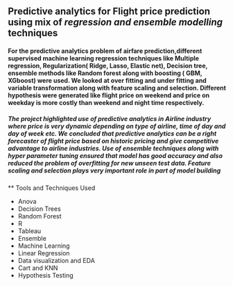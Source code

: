 ## Predictive analytics for **Flight price prediction** using mix of _regression and ensemble modelling_ techniques

#### For the predictive analytics problem of airfare prediction,different supervised machine learning regression techniques like Multiple regression, Regularization( Ridge, Lasso, Elastic net), Decision tree, ensemble methods like Random forest along with boosting ( GBM, XGboost) were used. We looked at over fitting and under fitting and variable transformation along with feature scaling and selection. Different hypothesis were generated like flight price on weekend and price on weekday is more costly than weekend and night time respectively.

##### The project highlighted use of predictive analytics in Airline industry where price is very dynamic depending on type of airline, time of day and day of week etc. We concluded that predictive analytics can be a right forecaster of flight price based on historic pricing and give competitive advantage to airline industries. Use of ensemble techniques along with hyper parameter tuning ensured that model has good accuracy and also reduced the problem of overfitting for new unseen test data. Feature scaling and selection plays very important role in part of model building

** Tools and Techniques Used

- Anova
- Decision Trees
- Random Forest
- R
- Tableau
- Ensemble
- Machine Learning
- Linear Regression
- Data visualization and EDA
- Cart and KNN
- Hypothesis Testing
